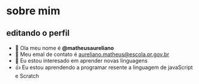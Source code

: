 #  sobre mim

##  editando o perfil

#### 

- 👋 Ola meu nome é **@matheusaureliano**
- 👀 Meu emal de contato é aureliano.matheus@escola.pr.gov.br
- 🌱 Eu estou interesado em aprender novas linguagens
- 👍 Eu estou aprendendo a programar resente a linguagem de javaScript e Scratch 


